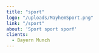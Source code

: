 ```yaml
---
title: "sport"
logo: "/uploads/MayhemSport.png"
link: "/sport"
about: 'Sport sport sporf'
clients:
  - Bayern Munch
---
```


